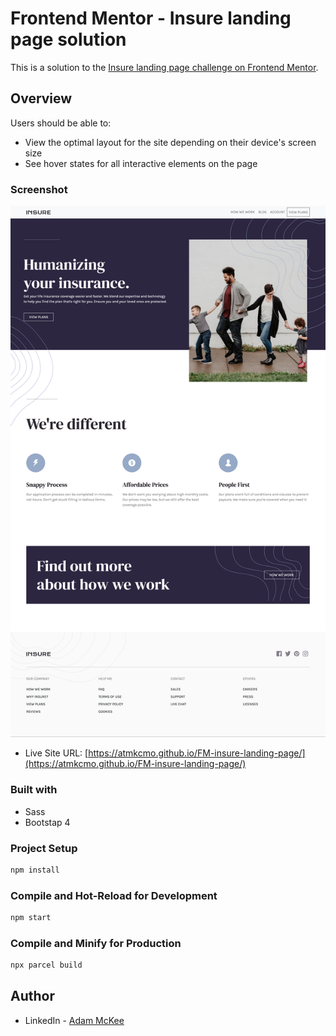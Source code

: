 # Frontend Mentor - Insure landing page solution

This is a solution to the [Insure landing page challenge on Frontend Mentor](https://www.frontendmentor.io/challenges/insure-landing-page-uTU68JV8).

## Overview


Users should be able to:

- View the optimal layout for the site depending on their device's screen size
- See hover states for all interactive elements on the page

### Screenshot

![](./src/images/screenshot.png)

- Live Site URL: [https://atmkcmo.github.io/FM-insure-landing-page/](https://atmkcmo.github.io/FM-insure-landing-page/)


### Built with

- Sass
- Bootstap 4



### Project Setup

```sh
npm install
```

### Compile and Hot-Reload for Development

```sh
npm start
```

### Compile and Minify for Production

```sh
npx parcel build
```



## Author

- LinkedIn - [Adam McKee](https://www.linkedin.com/in/admckee/)
